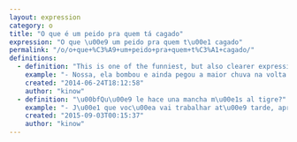 ```yaml
---
layout: expression
category: o
title: "O que é um peido pra quem tá cagado"
expression: "O que \u00e9 um peido pra quem t\u00e1 cagado"
permalink: "/o/o+que+%C3%A9+um+peido+pra+quem+t%C3%A1+cagado/"
definitions:
  - definition: "This is one of the funniest, but also clearer expressions we have. The translation is \"What is a fart, to someone who is soiled\". It has similar meaning to \"it can't get any worse\". \r\n\r\nIt means that since you are already in a bad situation (like having crapped your pants) smaller things won't make much difference (like farting in this case)."
    example: "- Nossa, ela bombou e ainda pegou a maior chuva na volta da escola.\r\n- Bah, mas o que \u00e9 um peido pra quem t\u00e1 cagado mesmo n\u00e9?"
    created: "2014-06-24T18:12:58"
    author: "kinow"
  - definition: "\u00bfQu\u00e9 le hace una mancha m\u00e1s al tigre?"
    example: "- J\u00e1 que voc\u00ea vai trabalhar at\u00e9 tarde, aproveita e termina os relat\u00f3rios pra amanh\u00e3\r\n- Opa, beleza. Afinal, o que \u00e9 um peido pra quem t\u00e1 cagado?"
    created: "2015-09-03T00:15:37"
    author: "kinow"
---
```

